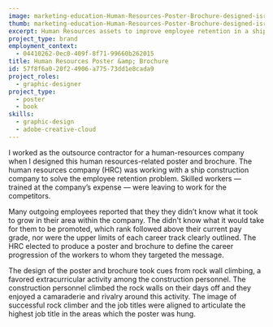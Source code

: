 ```yaml
---
image: marketing-education-Human-Resources-Poster-Brochure-designed-isral-Duke.png
thumb: marketing-education-Human-Resources-Poster-Brochure-designed-isral-Duke-t.png
excerpt: Human Resources assets to improve employee retention in a ship-building company.
project_type: brand
employment_context:
  - 04410262-0ec0-409f-8f71-99660b262015
title: Human Resources Poster &amp; Brochure
id: 57f8f6a0-20f2-4906-a775-73dd1e8cada9
project_roles:
  - graphic-designer
project_type:
  - poster
  - book
skills:
  - graphic-design
  - adobe-creative-cloud
---
```

<p>I worked as the outsource contractor for a human-resources company when I designed this human resources-related poster and brochure. The human resources company (HRC) was working with a ship construction company to solve the employee retention problem. Skilled workers — trained at the company’s expense — were leaving to work for the competitors.
</p>
<p>Many outgoing employees reported that they they didn’t know what it took to grow in their area within the company. The didn't know what it would take for them to be promoted, which rank followed above their current pay grade, nor were the upper limits of each career track clearly outlined. The HRC elected to produce a poster and brochure to define the career progression of the workers to whom they targeted the message.
</p>
<p>The design of the poster and brochure took cues from rock wall climbing, a favored extracurricular activity among the construction personnel. The construction personnel climbed the rock walls on their days off and they enjoyed a camaraderie and rivalry around this activity. The image of successful rock climber and the job titles were aligned to articulate the highest job title in the areas which the poster was hung.
</p>
